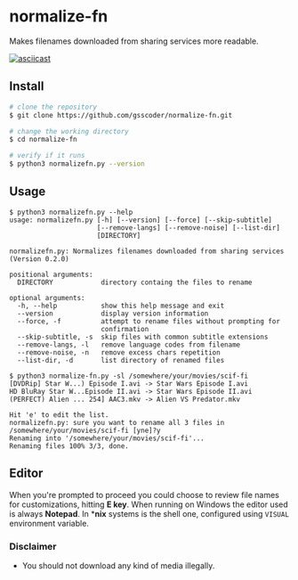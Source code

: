 # normalize-fn

Makes filenames downloaded from sharing services more readable.

[![asciicast](https://asciinema.org/a/286197.svg)](https://asciinema.org/a/286197)

## Install

```sh
# clone the repository
$ git clone https://github.com/gsscoder/normalize-fn.git

# change the working directory
$ cd normalize-fn

# verify if it runs
$ python3 normalizefn.py --version
```

## Usage

```
$ python3 normalizefn.py --help
usage: normalizefn.py [-h] [--version] [--force] [--skip-subtitle]
                      [--remove-langs] [--remove-noise] [--list-dir]
                      [DIRECTORY]

normalizefn.py: Normalizes filenames downloaded from sharing services (Version 0.2.0)

positional arguments:
  DIRECTORY            directory containg the files to rename

optional arguments:
  -h, --help           show this help message and exit
  --version            display version information
  --force, -f          attempt to rename files without prompting for
                       confirmation
  --skip-subtitle, -s  skip files with common subtitle extensions
  --remove-langs, -l   remove language codes from filename
  --remove-noise, -n   remove excess chars repetition
  --list-dir, -d       list directory of renamed files

$ python3 normalize-fn.py -sl /somewhere/your/movies/scif-fi
[DVDRip] Star W...) Episode I.avi -> Star Wars Episode I.avi
HD BluRay Star W...Episode II.avi -> Star Wars Episode II.avi
(PERFECT) Alien ... 254] AAC3.mkv -> Alien VS Predator.mkv

Hit 'e' to edit the list.
normalizefn.py: sure you want to rename all 3 files in /somewhere/your/movies/scif-fi [yne]?y
Renaming into '/somewhere/your/movies/scif-fi'...
Renaming files 100% 3/3, done.
```

## Editor

When you're prompted to proceed you could choose to review file names for customizations, hitting **E key**. When running on Windows the editor used is always **Notepad**. In ***nix** systems is the shell one, configured using `VISUAL` environment variable.

### Disclaimer

- You should not download any kind of media illegally.